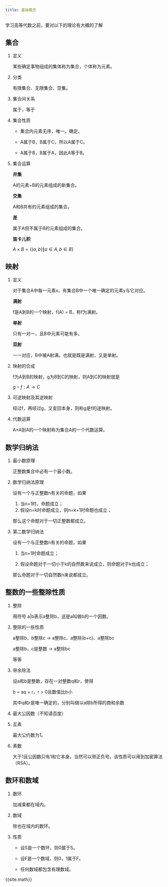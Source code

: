 ```yaml
---
title: 基础概念
---
```


学习高等代数之前，要对以下的理论有大概的了解

## 集合

1. 定义

   某些确定事物组成的集体称为集合，个体称为元素。

2. 分类

   有限集合、无限集合、空集。

3. 集合间关系

   属于，等于

4. 集合性质

   - 集合内元素无序，唯一，确定。

   - A属于B，B属于C，所以A属于C。

   - A属于B，B属于A，因此A等于B。

5. 集合运算

   **并集**

   A的元素+B的元素组成的新集合。

   **交集**

   A和B共有的元素组成的集合。

   **差**

   属于A但不属于B的元素组成的集合。

   **笛卡儿积**

   $A \times B = \{(a,b) \| a \in A, b \in B\}$

## 映射

1. 定义

   对于集合A中每一元素x，有集合B中一个唯一确定的元素y与它对应。

   **满射**

   f是A到B的一个映射，f(A) = B，称f为满射。

   **单射**

   只有一对一，且B中元素可能有多。

   **双射**

   一一对应，B中被A射满。也就是既是满射，又是单射。

2. 映射的合成

   f为A到B的映射，g为B到C的映射，则A到C的映射就是

   $g \circ f: A \rightarrow C$

3. 可逆映射及其逆映射

   经过f，再经过g，又变回本身，则称g是f的逆映射。

4. 代数运算

   A×A到A的一个映射称为集合A的一个代数运算。

## 数学归纳法

1. 最小数原理

   正整数集合中必有一个最小数。

2. 数学归纳法原理

   设有一个与正整数n有关的命题，如果

   1. 当n=1时，命题成立；
   2. 假设n=k时命题成立，则n=k+1时命题也成立；

   那么这个命题对于一切正整数都成立。

3. 第二数学归纳法

   设有一个与正整数n有关的命题，如果

   1. 当n=1时命题成立；

   2. 假设命题对于一切小于k的自然数来说成立，则命题对于k也成立；

   那么命题对于一切自然数n来说都成立。

## 整数的一些整除性质

1. 整除

   用符号 a\|b表示a整除b，这是a叫做b的一个因数。

2. 整除的一些性质

   a整除b，b整除c  →  a整除c、a整除(b+c)、a整除bc

   a整除b，c是整数  → a整除bc

   等等

3. 带余除法

   设a和b是整数，存在一对整数q和r，使得

   b = aq + r，r > 0且数值比b小

   其中q和r是唯一确定的，分别叫做以a除b所得的商和余数

4. 最大公因数（不知请百度）

5. 互素

   最大公约数为1。

6. 素数

   大于1且公因数只有1和它本身。当然可以带正负号。该性质可以用到加密算法（RSA）。

## 数环和数域

1. 数环

   加减乘都在域内。

2. 数域

   除也在域内的数环。

3. 性质

   - 设S是一个数环，则0属于S。

   - 设F是一个数域，则0，1属于F。

   - 任何数域都包含有理数域。



{{site.math}}